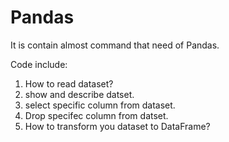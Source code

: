 # Pandas
It is contain almost command that need of Pandas. 

Code include:
1) How to read dataset?
2) show and describe datset.
3) select specific column from dataset.
4) Drop specifec column from datset.
5) How to transform you dataset to DataFrame?
